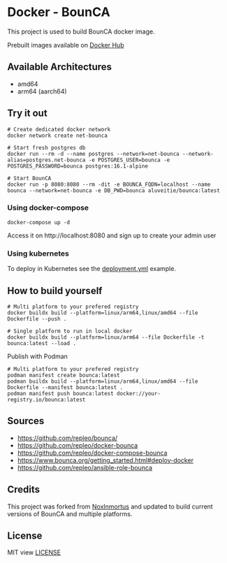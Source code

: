 # Docker - BounCA

This project is used to build BounCA docker image.

Prebuilt images available on [Docker Hub](https://hub.docker.com/u/aluveitie)

## Available Architectures
- amd64
- arm64 (aarch64)

## Try it out
```
# Create dedicated docker network
docker network create net-bounca

# Start fresh postgres db
docker run --rm -d --name postgres --network=net-bounca --network-alias=postgres.net-bounca -e POSTGRES_USER=bounca -e POSTGRES_PASSWORD=bounca postgres:16.1-alpine

# Start BounCA
docker run -p 8080:8080 --rm -dit -e BOUNCA_FQDN=localhost --name bounca --network=net-bounca -e DB_PWD=bounca aluveitie/bounca:latest
```

### Using docker-compose

```
docker-compose up -d
```

Access it on http://localhost:8080 and sign up to create your admin user

### Using kubernetes

To deploy in Kubernetes see the [deployment.yml](deployment.yml) example.

## How to build yourself

```
# Multi platform to your prefered registry
docker buildx build --platform=linux/arm64,linux/amd64 --file Dockerfile --push .

# Single platform to run in local docker
docker buildx build --platform=linux/arm64 --file Dockerfile -t bounca:latest --load .
```

Publish with Podman
```
# Multi platform to your prefered registry
podman manifest create bounca:latest
podman buildx build --platform=linux/arm64,linux/amd64 --file Dockerfile --manifest bounca:latest .
podman manifest push bounca:latest docker://your-registry.io/bounca:latest
```

## Sources
- https://github.com/repleo/bounca/
- https://github.com/repleo/docker-bounca
- https://github.com/repleo/docker-compose-bounca
- https://www.bounca.org/getting_started.html#deploy-docker
- https://github.com/repleo/ansible-role-bounca

## Credits
This project was forked from [NoxInmortus](https://git.spartan.noxinmortus.fr/Docker/docker-bounca) and updated to build current versions of BounCA and multiple platforms.

## License
MIT view [LICENSE](LICENSE)
